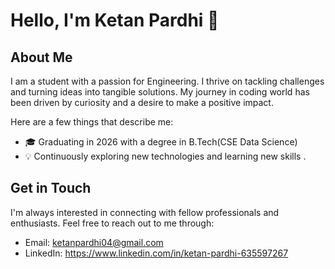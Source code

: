# Hello, I'm Ketan Pardhi 👋

## About Me

I am a student with a passion for Engineering. I thrive on tackling challenges and turning ideas into tangible solutions. My journey in coding world has been driven by curiosity and a desire to make a positive impact.

Here are a few things that describe me:

- 🎓 Graduating in 2026 with a degree in B.Tech(CSE Data Science)
- 💡 Continuously exploring new technologies and learning new skills
.

## Get in Touch

I'm always interested in connecting with fellow professionals and enthusiasts. Feel free to reach out to me through:

- Email: ketanpardhi04@gmail.com
- LinkedIn: https://www.linkedin.com/in/ketan-pardhi-635597267

